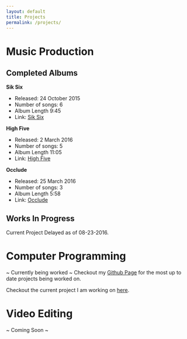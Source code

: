 ```yaml
---
layout: default
title: Projects
permalink: /projects/
---
```


# **Music Production**


## Completed Albums


**Sik Six**

- Released: 24 October 2015
- Number of songs: 6
- Album Length 9:45
- Link: [Sik Six](https://www.soundcloud.com/knee-jar/sets/sik-six)

**High Five**

- Released: 2 March 2016
- Number of songs: 5
- Album Length 11:05
- Link: [High Five](https://www.soundcloud.com/knee-jar/sets/high-five)

**Occlude**

- Released: 25 March 2016
- Number of songs: 3
- Album Length 5:58
- Link: [Occlude](Https://www.soundcloud.com/knee-jar/sets/occlude)    

## Works In Progress

Current Project Delayed as of 08-23-2016.


# **Computer Programming**

~ Currently being worked ~
Checkout my [Github Page](https://www.github.com/haye8277) for the most up to date projects being worked on.

Checkout the current project I am working on [here](https://github.com/jordansite/).

# **Video Editing**
~ Coming Soon ~
